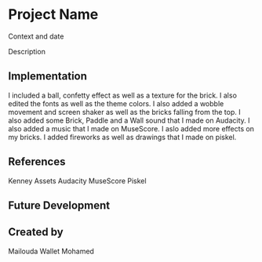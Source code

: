 # Project Name

Context and date

Description


## Implementation

I included a ball, confetty effect as well as a texture for the brick. I also edited the fonts as well as the theme colors. I also added a wobble movement and screen shaker as well as the bricks falling from the top. 
I also added some Brick, Paddle and a Wall sound that I made on Audacity. I also added a music that I made on MuseScore. I aslo added more effects on my bricks. I added fireworks as well as drawings that I made on piskel.

## References
Kenney Assets
Audacity 
MuseScore
Piskel

## Future Development


## Created by
Mailouda Wallet Mohamed
